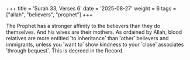 +++
title = 'Surah 33, Verses 6'
date = '2025-08-27'
weight = 6
tags = ["allah", "believers", "prophet"]
+++

The Prophet has a stronger affinity to the believers than they do themselves. And his wives are their mothers. As ordained by Allah, blood relatives are more entitled ˹to inheritance˺ than ˹other˺ believers and immigrants, unless you ˹want to˺ show kindness to your ˹close˺ associates ˹through bequest˺. This is decreed in the Record. 